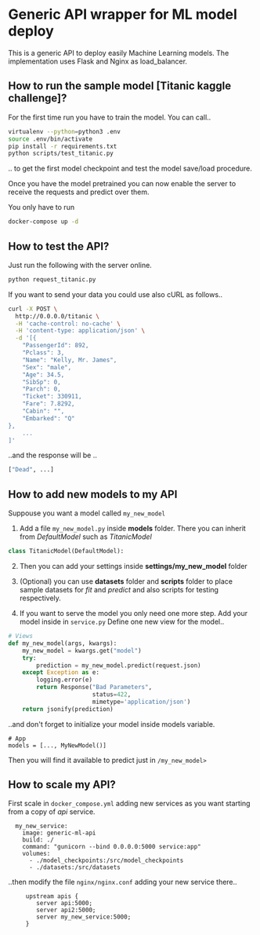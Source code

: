 # Generic API wrapper for ML model deploy
This is a generic API to deploy easily Machine Learning models. 
The implementation uses Flask and Nginx as load_balancer.

## How to run the sample model [Titanic kaggle challenge]?
For the first time run you have to train the model. You can call..

```bash 
virtualenv --python=python3 .env
source .env/bin/activate
pip install -r requirements.txt
python scripts/test_titanic.py
```
.. to get the first model checkpoint and test the model save/load procedure.

Once you have the model pretrained you can now enable the server to receive the
requests and predict over them.

You only have to run

```bash
docker-compose up -d
```

## How to test the API?
Just run the following with the server online.
```bash
python request_titanic.py
```

If you want to send your data you could use also cURL as follows..
```bash
curl -X POST \
  http://0.0.0.0/titanic \
  -H 'cache-control: no-cache' \
  -H 'content-type: application/json' \
  -d '[{
    "PassengerId": 892,
    "Pclass": 3,
    "Name": "Kelly, Mr. James",
    "Sex": "male",
    "Age": 34.5,
    "SibSp": 0,
    "Parch": 0,
    "Ticket": 330911,
    "Fare": 7.8292,
    "Cabin": "",
    "Embarked": "Q"
},
    ...
]'
```

..and the response will be ..

```bash
["Dead", ...]
```

## How to add new models to my API
Suppouse you want a model called `my_new_model`

1) Add a file `my_new_model.py` inside __models__ folder. There you can inherit 
from _DefaultModel_ such as _TitanicModel_ 
```python
class TitanicModel(DefaultModel):
```

2) Then you can add your settings inside __settings/my_new_model__ folder

3) (Optional) you can use __datasets__ folder and __scripts__ folder to place 
sample datasets for *fit* and *predict* and also scripts for testing 
respectively.

4) If you want to serve the model you only need one more step. 
Add your model inside in `service.py` 
Define one new view for the model..
```python
# Views
def my_new_model(args, kwargs):
    my_new_model = kwargs.get("model")
    try:
        prediction = my_new_model.predict(request.json)
    except Exception as e:
        logging.error(e)
        return Response("Bad Parameters",
                        status=422,
                        mimetype='application/json')
    return jsonify(prediction)
```

..and don't forget to initialize your model inside models variable.
```
# App
models = [..., MyNewModel()]
```

Then you will find it available to predict just in `/my_new_model>`


## How to scale my API?
First scale in `docker_compose.yml` adding new services as you want starting 
from a copy of *api* service.
```
  my_new_service:
    image: generic-ml-api
    build: ./
    command: "gunicorn --bind 0.0.0.0:5000 service:app"
    volumes: 
      - ./model_checkpoints:/src/model_checkpoints
      - ./datasets:/src/datasets
```

..then modify the file `nginx/nginx.conf` adding your new service there..

```
     upstream apis {
        server api:5000;
        server api2:5000;
        server my_new_service:5000;
     }

```
